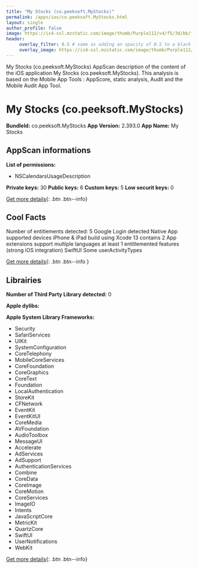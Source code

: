 ```yaml
---
title: "My Stocks (co.peeksoft.MyStocks)"
permalink: /apps/ios/co.peeksoft.MyStocks.html
layout: single
author_profile: false
image: https://is4-ssl.mzstatic.com/image/thumb/Purple112/v4/f5/3d/bb/f53dbbd4-f0e9-a04b-4cbb-6dd66410271b/AppIcon-1x_U007emarketing-0-10-0-85-220.png/512x512bb.jpg
header: 
     overlay_filter: 0.5 # same as adding an opacity of 0.5 to a black background
     overlay_image: https://is4-ssl.mzstatic.com/image/thumb/Purple112/v4/f5/3d/bb/f53dbbd4-f0e9-a04b-4cbb-6dd66410271b/AppIcon-1x_U007emarketing-0-10-0-85-220.png/512x512bb.jpg
---
```

My Stocks (co.peeksoft.MyStocks) AppScan description of the content of the iOS application My Stocks (co.peeksoft.MyStocks). This analysis is based on the Mobile App Tools : AppScore, static analysis, Audit and the Mobile Audit App Tool.

# My Stocks (co.peeksoft.MyStocks)

**BundleId:** co.peeksoft.MyStocks
**App Version:** 2.393.0
**App Name:** My Stocks


## AppScan informations 

**List of permissions:** 
- NSCalendarsUsageDescription
  
  
**Private keys:** 30
**Public keys:** 6
**Custom keys:** 5
**Low securit keys:** 0
  
[Get more details](/pricing.html){: .btn .btn--info}

## Cool Facts

Number of entitlements detected: 5
Google Login detected
Native App
supported devices iPhone & iPad
build using Xcode 13
contains 2 App extensions
support multiple languages
at least 1 entitlemented features (strong iOS integration)
SwiftUI
Some userActivityTypes
  
[Get more details](/pricing.html){: .btn .btn--info }

## Librairies 
**Number of Third Party Library detected:** 0


**Apple dylibs:**


**Apple System Library Frameworks:**
- Security
- SafariServices
- UIKit
- SystemConfiguration
- CoreTelephony
- MobileCoreServices
- CoreFoundation
- CoreGraphics
- CoreText
- Foundation
- LocalAuthentication
- StoreKit
- CFNetwork
- EventKit
- EventKitUI
- CoreMedia
- AVFoundation
- AudioToolbox
- MessageUI
- Accelerate
- AdServices
- AdSupport
- AuthenticationServices
- Combine
- CoreData
- CoreImage
- CoreMotion
- CoreServices
- ImageIO
- Intents
- JavaScriptCore
- MetricKit
- QuartzCore
- SwiftUI
- UserNotifications
- WebKit


  
[Get more details](/pricing.html){: .btn .btn--info}

